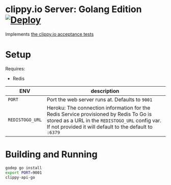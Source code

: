 clippy.io Server: Golang Edition [![Deploy](https://www.herokucdn.com/deploy/button.svg)](https://heroku.com/deploy)
=============

Implements [the clippy.io acceptance tests](https://github.com/clippy-io/clippy-acceptance)

# Setup

Requires:

- Redis

| ENV             | description                                                                                                                                                                                         |
|-----------------|-----------------------------------------------------------------------------------------------------------------------------------------------------------------------------------------------------|
| `PORT`          | Port the web server runs at. Defaults to `9001`                                                                                                                                                     |
| `REDISTOGO_URL` | Heroku: The connection information for the Redis Service provisioned by Redis To Go is stored as a URL in the `REDISTOGO_URL` config var. If not provided it will default to the default to `:6379` |

# Building and Running

```bash
godep go install
export PORT=9001
clippy-api-go
```
